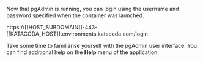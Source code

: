 Now that pgAdmin is running, you can login using the username and password
specified when the container was launched.

https://[[HOST_SUBDOMAIN]]-443-[[KATACODA_HOST]].environments.katacoda.com/login

Take some time to familiarise yourself with the pgAdmin user interface. You can
find additional help on the **Help** menu of the application.
